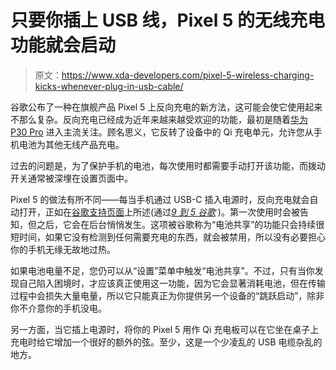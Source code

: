 # 只要你插上 USB 线，Pixel 5 的无线充电功能就会启动

> 原文：<https://www.xda-developers.com/pixel-5-wireless-charging-kicks-whenever-plug-in-usb-cable/>

谷歌公布了一种在旗舰产品 Pixel 5 上反向充电的新方法，这可能会使它使用起来不那么复杂。反向充电已经成为近年来越来越受欢迎的功能，最初是随着[华为 P30 Pro](https://www.xda-developers.com/huawei-p30-pro-first-impressions-design-camera/) 进入主流关注。顾名思义，它反转了设备中的 Qi 充电单元，允许您从手机电池为其他无线产品充电。

过去的问题是，为了保护手机的电池，每次使用时都需要手动打开该功能，而拨动开关通常被深埋在设置页面中。

Pixel 5 的做法有所不同——每当手机通过 USB-C 插入电源时，反向充电就会自动打开，正如在[谷歌支持页面](https://support.google.com/pixelphone/answer/10107702)上所述(通过[*9 到 5 谷歌*](https://9to5google.com/2020/11/03/pixel-5-reverse-wireless-charging-battery-share-automatic/) )。第一次使用时会被告知，但之后，它会在后台悄悄发生。这项被谷歌称为“电池共享”的功能只会持续很短时间，如果它没有检测到任何需要充电的东西，就会被禁用，所以没有必要担心你的手机无缘无故地过热。

如果电池电量不足，您仍可以从“设置”菜单中触发“电池共享”。不过，只有当你发现自己陷入困境时，才应该真正使用这一功能，因为它会显著消耗电池，但在传输过程中会损失大量电量，所以它只能真正为你提供另一个设备的“跳跃启动”，除非你不介意你的手机没电。

另一方面，当它插上电源时，将你的 Pixel 5 用作 Qi 充电板可以在它坐在桌子上充电时给它增加一个很好的额外的弦。至少，这是一个少凌乱的 USB 电缆杂乱的地方。